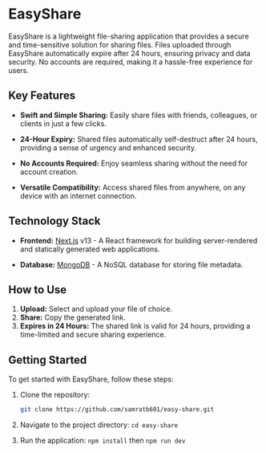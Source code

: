 # EasyShare

EasyShare is a lightweight file-sharing application that provides a secure and time-sensitive solution for sharing files. Files uploaded through EasyShare automatically expire after 24 hours, ensuring privacy and data security. No accounts are required, making it a hassle-free experience for users.

## Key Features

- **Swift and Simple Sharing:** Easily share files with friends, colleagues, or clients in just a few clicks.
  
- **24-Hour Expiry:** Shared files automatically self-destruct after 24 hours, providing a sense of urgency and enhanced security.

- **No Accounts Required:** Enjoy seamless sharing without the need for account creation.

- **Versatile Compatibility:** Access shared files from anywhere, on any device with an internet connection.

## Technology Stack

- **Frontend:** [Next.js](https://nextjs.org/) v13 - A React framework for building server-rendered and statically generated web applications.

- **Database:** [MongoDB](https://www.mongodb.com/) - A NoSQL database for storing file metadata.

## How to Use

1. **Upload:** Select and upload your file of choice.
2. **Share:** Copy the generated link.
3. **Expires in 24 Hours:** The shared link is valid for 24 hours, providing a time-limited and secure sharing experience.

## Getting Started

To get started with EasyShare, follow these steps:

1. Clone the repository:

   ```bash
   git clone https://github.com/samratb601/easy-share.git

2. Navigate to the project directory: `cd easy-share`

3. Run the application: `npm install` then `npm run dev`
